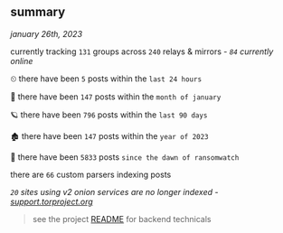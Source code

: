 
## summary
_january 26th, 2023_

currently tracking `131` groups across `240` relays & mirrors - _`84` currently online_

⏲ there have been `5` posts within the `last 24 hours`

🦈 there have been `147` posts within the `month of january`

🪐 there have been `796` posts within the `last 90 days`

🏚 there have been `147` posts within the `year of 2023`

🦕 there have been `5833` posts `since the dawn of ransomwatch`

there are `66` custom parsers indexing posts

_`20` sites using v2 onion services are no longer indexed - [support.torproject.org](https://support.torproject.org/onionservices/v2-deprecation/)_

> see the project [README](https://github.com/joshhighet/ransomwatch#ransomwatch--) for backend technicals
